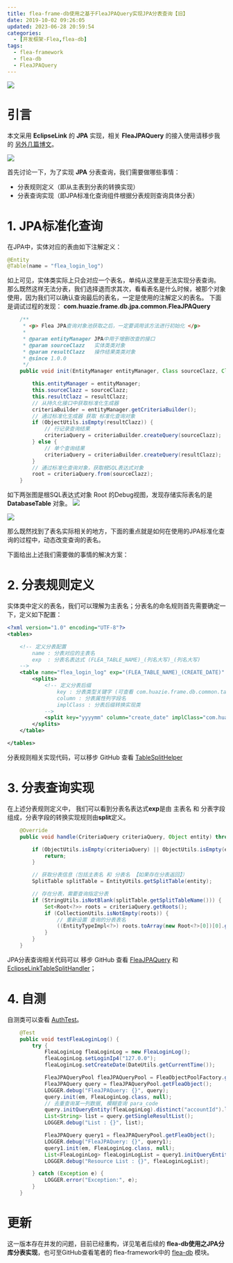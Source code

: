 ```yaml
---
title: flea-frame-db使用之基于FleaJPAQuery实现JPA分表查询【旧】
date: 2019-10-02 09:26:05
updated: 2023-06-28 20:59:54
categories:
  - [开发框架-Flea,flea-db]
tags:
  - flea-framework
  - flea-db
  - FleaJPAQuery
---
```


![](/images/jpa-logo.png)

# 引言
本文采用 **EclipseLink** 的 **JPA** 实现，相关 **FleaJPAQuery** 的接入使用请移步我的 [另外几篇博文](/categories/开发框架-Flea/flea-db/)。

<!-- more -->

[![](/images/flea-framework.png)](https://github.com/Huazie/flea-framework)

首先讨论一下，为了实现 **JPA** 分表查询，我们需要做哪些事情：

 - 分表规则定义（即从主表到分表的转换实现）
 - 分表查询实现（即JPA标准化查询组件根据分表规则查询具体分表）

# 1. JPA标准化查询
在JPA中，实体对应的表由如下注解定义：

```java
@Entity
@Table(name = "flea_login_log")
```
如上可见，实体类实际上只会对应一个表名，单纯从这里是无法实现分表查询。
那么既然这样无法分表，我们选择退而求其次，看看表名是什么时候，被那个对象使用，因为我们可以确认查询最后的表名，一定是使用的注解定义的表名。
下面是调试过程的发现：
**com.huazie.frame.db.jpa.common.FleaJPAQuery**
```java
    /**
     * <p> Flea JPA查询对象池获取之后，一定要调用该方法进行初始化 </p>
     *
     * @param entityManager JPA中用于增删改查的接口
     * @param sourceClazz   实体类类对象
     * @param resultClazz   操作结果类类对象
     * @since 1.0.0
     */
    public void init(EntityManager entityManager, Class sourceClazz, Class resultClazz) {

        this.entityManager = entityManager;
        this.sourceClazz = sourceClazz;
        this.resultClazz = resultClazz;
        // 从持久化接口中获取标准化生成器
        criteriaBuilder = entityManager.getCriteriaBuilder();
        // 通过标准化生成器 获取 标准化查询对象
        if (ObjectUtils.isEmpty(resultClazz)) {
            // 行记录查询结果
            criteriaQuery = criteriaBuilder.createQuery(sourceClazz);
        } else {
            // 单个查询结果
            criteriaQuery = criteriaBuilder.createQuery(resultClazz);
        }
        // 通过标准化查询对象，获取根SQL表达式对象
        root = criteriaQuery.from(sourceClazz);
    }
```
如下两张图是根SQL表达式对象 Root 的Debug视图，发现存储实际表名的是 **DatabaseTable** 对象。
![](root.png)

![](descriptor.png)

那么既然找到了表名实际相关的地方，下面的重点就是如何在使用的JPA标准化查询的过程中，动态改变查询的表名。

下面给出上述我们需要做的事情的解决方案：

# 2. 分表规则定义
实体类中定义的表名，我们可以理解为主表名；分表名的命名规则首先需要确定一下，定义如下配置：

```xml
<?xml version="1.0" encoding="UTF-8"?>
<tables>

    <!-- 定义分表配置
        name : 分表对应的主表名
        exp  : 分表名表达式 (FLEA_TABLE_NAME)_(列名大写)_(列名大写)
    -->
    <table name="flea_login_log" exp="(FLEA_TABLE_NAME)_(CREATE_DATE)" desc="Flea登录日志表分表规则">
        <splits>
            <!-- 定义分表后缀
                key : 分表类型关键字 (可查看 com.huazie.frame.db.common.table.split.TableSplitEnum )
                column : 分表属性列字段名
                implClass : 分表后缀转换实现类
            -->
            <split key="yyyymm" column="create_date" implClass="com.huazie.frame.db.common.table.split.impl.YYYYMMTableSplitImpl"/>
        </splits>
    </table>

</tables>
```
分表规则相关实现代码，可以移步 GitHub 查看 [TableSplitHelper](https://github.com/Huazie/flea-frame/blob/dev/flea-frame-db/src/main/java/com/huazie/frame/db/common/table/split/TableSplitHelper.java)

# 3. 分表查询实现
在上述分表规则定义中， 我们可以看到分表名表达式**exp**是由 主表名 和 分表字段 组成，分表字段的转换实现规则由**split**定义。
```java
    @Override
    public void handle(CriteriaQuery criteriaQuery, Object entity) throws Exception {

        if (ObjectUtils.isEmpty(criteriaQuery) || ObjectUtils.isEmpty(entity)) {
            return;
        }

        // 获取分表信息（包括主表名 和 分表名 【如果存在分表返回】）
        SplitTable splitTable = EntityUtils.getSplitTable(entity);

        // 存在分表，需要查询指定分表
        if (StringUtils.isNotBlank(splitTable.getSplitTableName())) {
            Set<Root<?>> roots = criteriaQuery.getRoots();
            if (CollectionUtils.isNotEmpty(roots)) {
                // 重新设置 查询的分表表名
                ((EntityTypeImpl<?>) roots.toArray(new Root<?>[0])[0].getModel()).getDescriptor().setTableName(splitTable.getSplitTableName());
            }
        }
    }
```
JPA分表查询相关代码可以 移步 GitHub 查看 [FleaJPAQuery](https://github.com/Huazie/flea-frame/blob/dev/flea-frame-db/src/main/java/com/huazie/frame/db/jpa/common/FleaJPAQuery.java) 和 [EclipseLinkTableSplitHandler](https://github.com/Huazie/flea-frame/blob/dev/flea-frame-db/src/main/java/com/huazie/frame/db/jpa/persistence/impl/EclipseLinkTableSplitHandler.java)； 

# 4. 自测
自测类可以查看 [AuthTest](https://github.com/Huazie/flea-frame/blob/dev/flea-frame-auth/src/test/java/com/huazie/frame/auth/AuthTest.java)。

```java
    @Test
    public void testFleaLoginLog() {
        try {
            FleaLoginLog fleaLoginLog = new FleaLoginLog();
            fleaLoginLog.setLoginIp4("127.0.0");
            fleaLoginLog.setCreateDate(DateUtils.getCurrentTime());

            FleaJPAQueryPool fleaJPAQueryPool = FleaObjectPoolFactory.getFleaObjectPool(FleaJPAQuery.class, FleaJPAQueryPool.class);
            FleaJPAQuery query = fleaJPAQueryPool.getFleaObject();
            LOGGER.debug("FleaJPAQuery: {}", query);
            query.init(em, FleaLoginLog.class, null);
            // 去重查询某一列数据, 模糊查询 para_code
            query.initQueryEntity(fleaLoginLog).distinct("accountId").like("loginIp4");
            List<String> list = query.getSingleResultList();
            LOGGER.debug("List : {}", list);

            FleaJPAQuery query1 = fleaJPAQueryPool.getFleaObject();
            LOGGER.debug("FleaJPAQuery: {}", query1);
            query1.init(em, FleaLoginLog.class, null);
            List<FleaLoginLog> fleaLoginLogList = query1.initQueryEntity(fleaLoginLog).getResultList();
            LOGGER.debug("Resource List : {}", fleaLoginLogList);

        } catch (Exception e) {
            LOGGER.error("Exception:", e);
        }
    }
```


# 更新
这一版本存在并发的问题，目前已经重构，详见笔者后续的 **flea-db使用之JPA分库分表实现**，也可至GitHub查看笔者的 flea-framework中的 [flea-db](https://github.com/Huazie/flea-framework/tree/main/flea-db) 模块。
